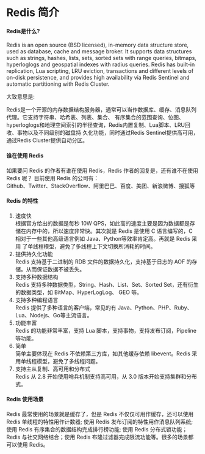 # Redis 简介

#### Redis是什么?   
Redis is an open source (BSD licensed), in-memory data structure store, used as database, cache and message broker. It supports data structures such as strings, hashes, lists, sets, sorted sets with range queries, bitmaps, hyperloglogs and geospatial indexes with radius queries. Redis has built-in replication, Lua scripting, LRU eviction, transactions and different levels of on-disk persistence, and provides high availability via Redis Sentinel and automatic partitioning with Redis Cluster.

大致意思是:

Redis是一个开源的内存数据结构服务器，通常可以当作数据库、缓存、消息队列代理。它支持字符串、哈希表、列表、集合、 有序集合的范围查询、位图、hyperloglogs和地理空间索引的半径查询，Redis内置复制、Lua脚本、LRU回收、事物以及不同级别的磁盘持 久化功能，同时通过Redis Sentinel提供高可用，通过Redis Cluster提供自动分区。

#### 谁在使用 Redis 

如果要问 Redis 的作者有谁在使用 Redis，Redis 作者的回复是，还有谁不在使用 Redis 呢？
目前使用 Redis 的公司有：   
Github、Twitter、StackOverflow、阿里巴巴、百度、美团、新浪微博、搜狐等

#### Redis 的特性

1. 速度快   
    根据官方给出的数据是每秒 10W QPS，如此高的速度主要是因为数据都是存储在内存中的，所以速度非常快。其次就是
    Redis 是使用 C 语言编写的，C 相对于一些其他高级语言例如 Java、Python等效率肯定高。再就是 Redis 采用
    了单线程模型，避免了多线程上下文切换所消耗的时间。
2. 提供持久化功能  
    Redis 支持基于二进制的 RDB 文件的数据持久化，支持基于日志的 AOF 的存储。从而保证数据不被丢失。  
3. 支持多种数据结构  
    Redis 支持多种数据类型，String、Hash、List、Set、Sorted Set，还有衍生的数据类型，如 BitMap、HyperLogLog、
    GEO 等。  
4. 支持多种编程语言   
    Redis 提供了多种语言的客户端，常见的有 Java、Python、PHP、Ruby、Lua、Nodejs、Go等主流语言。  
5. 功能丰富  
    Redis 的功能非常丰富，支持 Lua 脚本，支持事物，支持发布订阅，Pipeline等功能。  
6. 简单  
    简单主要体现在 Redis 不依赖第三方库，如其他缓存依赖 libevent。Redis 采用单线程模型，避免了多线程问题。  
7. 支持主从复制、高可用和分布式  
    Redis 从 2.8 开始使用哨兵机制支持高可用，从 3.0 版本开始支持集群和分布式。 

#### Redis 使用场景

Redis 最常使用的场景就是缓存了，但是 Redis 不仅仅可用作缓存，还可以使用 Redis 单线程的特性用作计数器;
使用 Redis 发布订阅的特性用作消息队列系统; 使用 Redis 有序集合的数据结构完成排行榜功能; 使用 Redis 
分布式锁功能；Redis 与社交网络结合；使用 Redis 布隆过滤器完成限流功能等。很多的场景都可以使用 Redis。


